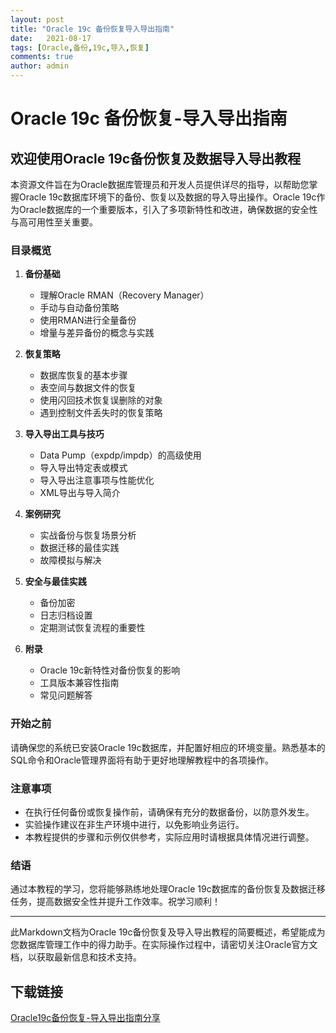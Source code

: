 ```yaml
---
layout: post
title: "Oracle 19c 备份恢复导入导出指南"
date:   2021-08-17
tags: [Oracle,备份,19c,导入,恢复]
comments: true
author: admin
---
```

# Oracle 19c 备份恢复-导入导出指南

## 欢迎使用Oracle 19c备份恢复及数据导入导出教程

本资源文件旨在为Oracle数据库管理员和开发人员提供详尽的指导，以帮助您掌握Oracle 19c数据库环境下的备份、恢复以及数据的导入导出操作。Oracle 19c作为Oracle数据库的一个重要版本，引入了多项新特性和改进，确保数据的安全性与高可用性至关重要。

### 目录概览

1. **备份基础**  
   - 理解Oracle RMAN（Recovery Manager）
   - 手动与自动备份策略
   - 使用RMAN进行全量备份
   - 增量与差异备份的概念与实践

2. **恢复策略**  
   - 数据库恢复的基本步骤
   - 表空间与数据文件的恢复
   - 使用闪回技术恢复误删除的对象
   - 遇到控制文件丢失时的恢复策略

3. **导入导出工具与技巧**  
   - Data Pump（expdp/impdp）的高级使用
   - 导入导出特定表或模式
   - 导入导出注意事项与性能优化
   - XML导出与导入简介

4. **案例研究**  
   - 实战备份与恢复场景分析
   - 数据迁移的最佳实践
   - 故障模拟与解决

5. **安全与最佳实践**  
   - 备份加密
   - 日志归档设置
   - 定期测试恢复流程的重要性

6. **附录**  
   - Oracle 19c新特性对备份恢复的影响
   - 工具版本兼容性指南
   - 常见问题解答

### 开始之前

请确保您的系统已安装Oracle 19c数据库，并配置好相应的环境变量。熟悉基本的SQL命令和Oracle管理界面将有助于更好地理解教程中的各项操作。

### 注意事项

- 在执行任何备份或恢复操作前，请确保有充分的数据备份，以防意外发生。
- 实验操作建议在非生产环境中进行，以免影响业务运行。
- 本教程提供的步骤和示例仅供参考，实际应用时请根据具体情况进行调整。

### 结语

通过本教程的学习，您将能够熟练地处理Oracle 19c数据库的备份恢复及数据迁移任务，提高数据安全性并提升工作效率。祝学习顺利！

---

此Markdown文档为Oracle 19c备份恢复及导入导出教程的简要概述，希望能成为您数据库管理工作中的得力助手。在实际操作过程中，请密切关注Oracle官方文档，以获取最新信息和技术支持。

## 下载链接

[Oracle19c备份恢复-导入导出指南分享](https://pan.quark.cn/s/fca2e93d92c3)